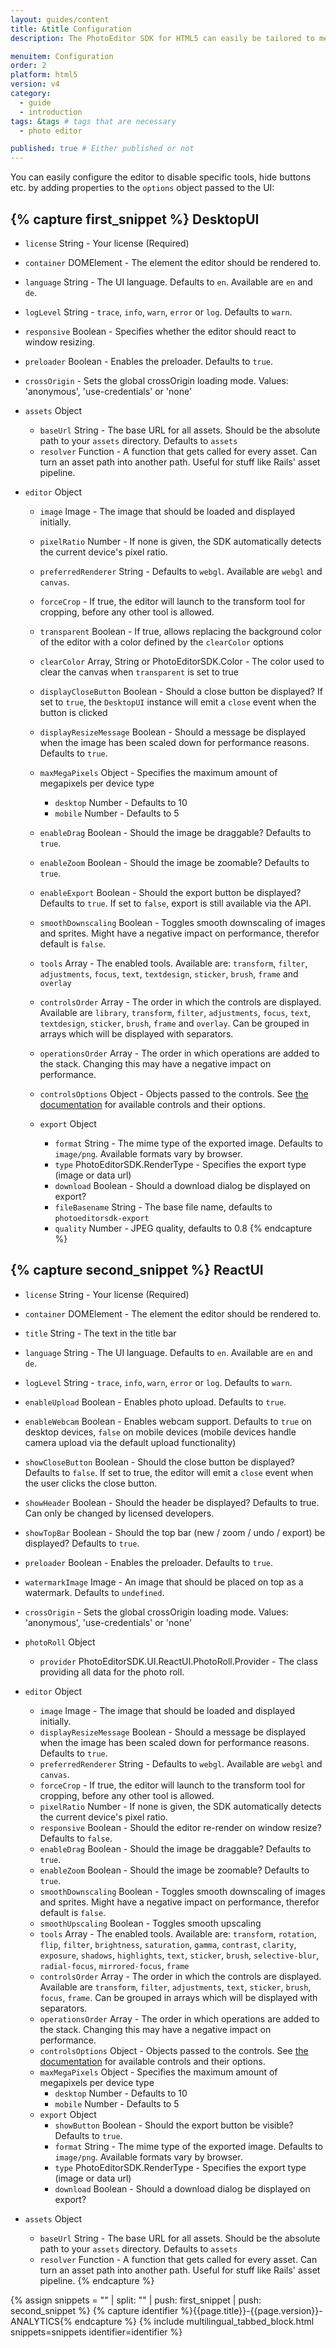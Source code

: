 ```yaml
---
layout: guides/content
title: &title Configuration
description: The PhotoEditor SDK for HTML5 can easily be tailored to meet your business needs. Learn how to swiftly create the editor your use-case requires.

menuitem: Configuration
order: 2
platform: html5
version: v4
category:
  - guide
  - introduction
tags: &tags # tags that are necessary
  - photo editor

published: true # Either published or not
---
```


<!--Check PhotoEditorDesktopUI.js in the sourcecode -->

You can easily configure the editor to disable specific tools, hide buttons etc. by adding properties
to the `options` object passed to the UI:

{% capture first_snippet %}
DesktopUI
---

  * `license` String - Your license (Required)
  * `container` DOMElement - The element the editor should be rendered to.
  * `language` String - The UI language. Defaults to `en`. Available are `en` and `de`.
  * `logLevel` String - `trace`, `info`, `warn`, `error` or `log`. Defaults to `warn`.
  * `responsive` Boolean - Specifies whether the editor should react to window resizing.
  * `preloader` Boolean - Enables the preloader. Defaults to `true`.
  *  `crossOrigin` - Sets the global crossOrigin loading mode. Values: 'anonymous', 'use-credentials' or 'none'


  * `assets` Object
    * `baseUrl` String - The base URL for all assets. Should be the absolute path to your `assets` directory. Defaults to `assets`
    * `resolver` Function - A function that gets called for every asset. Can turn an asset path into another path. Useful for stuff like Rails' asset pipeline.

  * `editor` Object
    * `image` Image - The image that should be loaded and displayed initially.
    * `pixelRatio` Number - If none is given, the SDK automatically detects the current device's pixel ratio.
    * `preferredRenderer` String - Defaults to `webgl`. Available are `webgl` and `canvas`.
    * `forceCrop` - If true, the editor will launch to the transform tool for cropping, before any other tool is allowed.
    * `transparent` Boolean - If true, allows replacing the background color of the editor with a color defined by the `clearColor` options
    * `clearColor` Array, String or PhotoEditorSDK.Color - The color used to clear the canvas when `transparent` is set to true
    * `displayCloseButton` Boolean - Should a close button be displayed? If set to `true`, the `DesktopUI` instance will emit a `close` event when the button is clicked
    * `displayResizeMessage` Boolean - Should a message be displayed when the image has been scaled down for performance reasons. Defaults to `true`.
    * `maxMegaPixels` Object - Specifies the maximum amount of megapixels per device type
      * `desktop` Number - Defaults to 10
      * `mobile` Number - Defaults to 5
    * `enableDrag` Boolean - Should the image be draggable? Defaults to `true`.
    * `enableZoom` Boolean - Should the image be zoomable? Defaults to `true`.
    * `enableExport` Boolean - Should the export button be displayed? Defaults to `true`. If set to `false`, export is still available via the API.
    * `smoothDownscaling` Boolean - Toggles smooth downscaling of images and sprites. Might have a negative impact on performance, therefor default is `false`.
    * `tools` Array - The enabled tools. Available are: `transform`, `filter`, `adjustments`, `focus`, `text`, `textdesign`, `sticker`, `brush`, `frame` and `overlay`
    * `controlsOrder` Array - The order in which the controls are displayed. Available are `library`, `transform`, `filter`, `adjustments`, `focus`, `text`, `textdesign`, `sticker`, `brush`, `frame` and `overlay`. Can be grouped in arrays which will be displayed with separators.
    * `operationsOrder` Array - The order in which operations are added to the stack. Changing this may have a negative impact on performance.
    * `controlsOptions` Object - Objects passed to the controls. See [the documentation](https://docs.photoeditorsdk.com/apidocs/html5/v4/PhotoEditorSDK.UI.DesktopUI.Controls.html) for available controls and their options.

    * `export` Object
      * `format` String - The mime type of the exported image. Defaults to `image/png`. Available formats vary by browser.
      * `type` PhotoEditorSDK.RenderType - Specifies the export type (image or data url)
      * `download` Boolean - Should a download dialog be displayed on export?
      * `fileBasename` String - The base file name, defaults to `photoeditorsdk-export`
      * `quality` Number - JPEG quality, defaults to 0.8
{% endcapture %}

{% capture second_snippet %}
ReactUI
---

  * `license` String - Your license (Required)
  * `container` DOMElement - The element the editor should be rendered to.
  * `title` String - The text in the title bar
  * `language` String - The UI language. Defaults to `en`. Available are `en` and `de`.
  * `logLevel` String - `trace`, `info`, `warn`, `error` or `log`. Defaults to `warn`.
  * `enableUpload` Boolean - Enables photo upload. Defaults to `true`.
  * `enableWebcam` Boolean - Enables webcam support. Defaults to `true` on desktop devices, `false` on mobile devices (mobile devices handle camera upload via the default upload functionality)
  * `showCloseButton` Boolean - Should the close button be displayed? Defaults to `false`. If set to
    true, the editor will emit a `close` event when the user clicks the close button.
  * `showHeader` Boolean - Should the header be displayed? Defaults to true. Can only be changed by licensed developers.
  * `showTopBar` Boolean - Should the top bar (new / zoom / undo / export) be displayed? Defaults to `true`.
  * `preloader` Boolean - Enables the preloader. Defaults to `true`.
  * `watermarkImage` Image - An image that should be placed on top as a watermark. Defaults to `undefined`.
  *  `crossOrigin` - Sets the global crossOrigin loading mode. Values: 'anonymous', 'use-credentials' or 'none'

  * `photoRoll` Object
    * `provider` PhotoEditorSDK.UI.ReactUI.PhotoRoll.Provider - The class providing all data for the photo roll.

  * `editor` Object
    * `image` Image - The image that should be loaded and displayed initially.
    * `displayResizeMessage` Boolean - Should a message be displayed when the image has been scaled down for performance reasons. Defaults to `true`.
    * `preferredRenderer` String - Defaults to `webgl`. Available are `webgl` and `canvas`.
    * `forceCrop` - If true, the editor will launch to the transform tool for cropping, before any other tool is allowed.
    * `pixelRatio` Number - If none is given, the SDK automatically detects the current device's pixel ratio.
    * `responsive` Boolean - Should the editor re-render on window resize? Defaults to `false`.
    * `enableDrag` Boolean - Should the image be draggable? Defaults to `true`.
    * `enableZoom` Boolean - Should the image be zoomable? Defaults to `true`.
    * `smoothDownscaling` Boolean - Toggles smooth downscaling of images and sprites. Might have a negative impact on performance, therefor default is `false`.
    * `smoothUpscaling` Boolean - Toggles smooth upscaling
    * `tools` Array - The enabled tools. Available are: `transform`, `rotation`, `flip`, `filter`, `brightness`, `saturation`, `gamma`, `contrast`, `clarity`, `exposure`, `shadows`, `highlights`, `text`, `sticker`, `brush`, `selective-blur`, `radial-focus`, `mirrored-focus`, `frame`
    * `controlsOrder` Array - The order in which the controls are displayed. Available are `transform`, `filter`, `adjustments`, `text`, `sticker`, `brush`, `focus`, `frame`. Can be grouped in arrays which will be displayed with separators.
    * `operationsOrder` Array - The order in which operations are added to the stack. Changing this may have a negative impact on performance.
    * `controlsOptions` Object - Objects passed to the controls. See [the documentation](https://docs.photoeditorsdk.com/apidocs/html5/v4/PhotoEditorSDK.UI.DesktopUI.Controls.html) for available controls and their options.
    * `maxMegaPixels` Object - Specifies the maximum amount of megapixels per device type
      * `desktop` Number - Defaults to 10
      * `mobile` Number - Defaults to 5
    * `export` Object
      * `showButton` Boolean - Should the export button be visible? Defaults to `true`.
      * `format` String - The mime type of the exported image. Defaults to `image/png`. Available formats vary by browser.
      * `type` PhotoEditorSDK.RenderType - Specifies the export type (image or data url)
      * `download` Boolean - Should a download dialog be displayed on export?
  * `assets` Object
    * `baseUrl` String - The base URL for all assets. Should be the absolute path to your `assets` directory. Defaults to `assets`
    * `resolver` Function - A function that gets called for every asset. Can turn an asset path into another path. Useful for stuff like Rails' asset pipeline.
    {% endcapture %}

{% assign snippets = "" | split: "" | push: first_snippet | push: second_snippet %}
{% capture identifier %}{{page.title}}-{{page.version}}-ANALYTICS{% endcapture %}
{% include multilingual_tabbed_block.html snippets=snippets identifier=identifier %}
